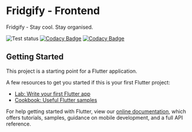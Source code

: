 # Fridgify - Frontend

Fridgify - Stay cool. Stay organised. 

![Test status](https://img.shields.io/teamcity/build/s/Fridgify_TestFrontend?label=tests&server=https%3A%2F%2Ffridgify-tc.donkz.dev%2F)
[![Codacy Badge](https://app.codacy.com/project/badge/Grade/92a57b8fd68246a88ab90fe129fcd0cc)](https://www.codacy.com/gh/Fridgify/Fridgify_Frontend?utm_source=github.com&amp;utm_medium=referral&amp;utm_content=Fridgify/Fridgify_Frontend&amp;utm_campaign=Badge_Grade)
[![Codacy Badge](https://app.codacy.com/project/badge/Coverage/92a57b8fd68246a88ab90fe129fcd0cc)](https://www.codacy.com/gh/Fridgify/Fridgify_Frontend?utm_source=github.com&utm_medium=referral&utm_content=Fridgify/Fridgify_Frontend&utm_campaign=Badge_Coverage)

## Getting Started
This project is a starting point for a Flutter application.

A few resources to get you started if this is your first Flutter project:

-  [Lab: Write your first Flutter app](https://flutter.dev/docs/get-started/codelab)
-  [Cookbook: Useful Flutter samples](https://flutter.dev/docs/cookbook)

For help getting started with Flutter, view our
[online documentation](https://flutter.dev/docs), which offers tutorials,
samples, guidance on mobile development, and a full API reference.
